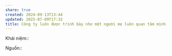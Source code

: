 ```yaml
---
share: true
created: 2024-09-13T13:44
updated: 2025-07-09T17:32
title: Công ty luôn được trình bày như một người mẹ luôn quan tâm mình, nhưng lý do người mẹ đưa ra những quyết định thì luôn được trình bày như một phần của cuộc sống, tức là hiển nhiên và không nên bàn luận
---
```

Khái niệm:: 

Nguồn:: 
